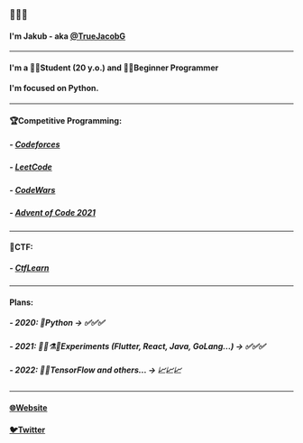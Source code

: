 ### 👋👋👋
#### I'm Jakub - aka [@TrueJacobG][twitter]

---

#### I'm a 👨‍🎓Student (20 y.o.) and 👨‍💻Beginner Programmer
#### I'm focused on Python.

---

#### 🏆Competitive Programming:
##### - [Codeforces][codeforces-website]
##### - [LeetCode][leetcode-website]
##### - [CodeWars][codewars-website]
##### - [Advent of Code 2021][advent-of-code2021]

---

#### 🚩CTF:
##### - [CtfLearn][ctflearn-website]

---

#### Plans:
##### - 2020: 🐍Python -> ✅✅✅
##### - 2021: 👨‍🔬⚗️🔬Experiments (Flutter, React, Java, GoLang...) -> ✅✅✅
##### - 2022: 🤖🧠TensorFlow and others... -> 📈📈📈

---

#### [🌐Website][website]
#### [🐦Twitter][twitter]


[website]: https://truejacobg.github.io/WEB/
[twitter]: https://twitter.com/TrueJacobG
[codeforces-website]: https://codeforces.com/profile/TrueJacobG
[leetcode-website]: https://leetcode.com/TrueJacobG/
[codewars-website]: https://www.codewars.com/users/TrueJacobG
[ctflearn-website]: https://ctflearn.com/user/TrueJacobG
[advent-of-code2021]: https://github.com/TrueJacobG/ADVENT-OF-CODE-2021
